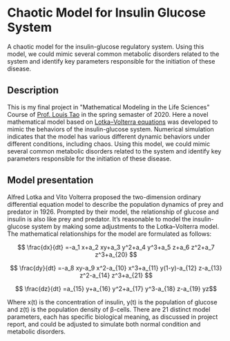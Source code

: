 # Chaotic Model for Insulin Glucose System
 A chaotic model for the insulin-glucose regulatory system. Using this model, we could mimic several common metabolic disorders related to the system and identify key parameters responsible for the initiation of these disease.
 
## Description
 This is my final project in "Mathematical Modeling in the Life Sciences"  Course of [Prof. Louis Tao](http://www.bio.pku.edu.cn/enhomes/news/teacher_dis/68.html) in the spring semaster of 2020. Here a novel mathematical model based on [Lotka–Volterra equations](https://en.wikipedia.org/wiki/Lotka%E2%80%93Volterra_equations) was developed to mimic the behaviors of the insulin-glucose system. Numerical simulation indicates that the model has various different dynamic behaviors under different conditions, including chaos. Using this model, we could mimic several common metabolic disorders related to the system and identify key parameters responsible for the initiation of these disease.
 
 ## Model presentation
 Alfred Lotka and Vito Volterra proposed the two-dimension ordinary differential equation model to describe the population dynamics of prey and predator in 1926. Prompted by their model, the relationship of glucose and insulin is also like prey and predator. It’s reasonable to model the insulin-glucose system by making some adjustments to the Lotka–Volterra model.
 The mathematical relationships for the model are formulated as follows:
 
 $$ \frac{dx}{dt} =-a_1 x+a_2 xy+a_3 y^2+a_4 y^3+a_5 z+a_6 z^2+a_7 z^3+a_{20} $$
 
 $$ \frac{dy}{dt} =-a_8 xy-a_9 x^2-a_{10} x^3+a_{11} y(1-y)-a_{12} z-a_{13} z^2-a_{14} z^3+a_{21} $$
 
 $$ \frac{dz}{dt} =a_{15} y+a_{16} y^2+a_{17} y^3-a_{18} z-a_{19} yz$$
 
 Where x(t) is the concentration of insulin, y(t) is the population of glucose and z(t) is the population density of β-cells. There are 21 distinct model parameters, each has specific biological meaning, as discussed in project report, and could be adjusted to simulate both normal condition and metabolic disorders.
